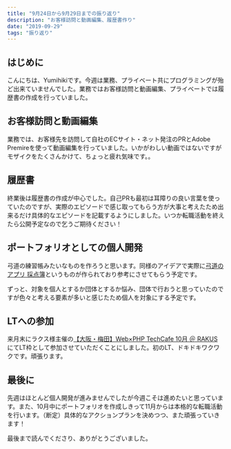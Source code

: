```yaml
---
title: "9月24日から9月29日までの振り返り"
description: "お客様訪問と動画編集、履歴書作り"
date: "2019-09-29"
tags: "振り返り"
---
```


## はじめに

こんにちは、Yumihikiです。今週は業務、プライベート共にプログラミングが殆ど出来ていませんでした。業務ではお客様訪問と動画編集、プライベートでは履歴書の作成を行っていました。

## お客様訪問と動画編集

業務では、お客様先を訪問して自社のECサイト・ネット発注のPRとAdobe Premireを使って動画編集を行っていました。いかがわしい動画ではないですがモザイクをたくさんかけて、ちょっと疲れ気味です。。

## 履歴書

終業後は履歴書の作成が中心でした。自己PRも最初は耳障りの良い言葉を使っていたのですが、実際のエピソードで感じ取ってもらう方が大事と考えたため出来るだけ具体的なエピソードを記載するようにしました。いつか転職活動を終えたら公開予定なので乞うご期待ください！

## ポートフォリオとしての個人開発

弓道の練習帳みたいなものを作ろうと思います。同様のアイデアで実際に[弓道のアプリ 採点簿](https://00m.in/Z06Xi)というものが作られており参考にさせてもらう予定です。

ずっと、対象を個人とするか団体とするか悩み、団体で行おうと思っていたのですが色々と考える要素が多いと感じたため個人を対象にする予定です。

## LTへの参加

来月末にラクス様主催の[【大阪・梅田】Web×PHP TechCafe 10月 ＠ RAKUS
](https://rakus.connpass.com/event/148306/) にてLT枠として参加させていただくことにしました。初のLT、ドキドキワクワクです。頑張ります。

## 最後に

先週はほとんど個人開発が進みませんでしたが今週こそは進めたいと思っています。また、10月中にポートフォリオを作成しきって11月からは本格的な転職活動を行います。（断定）具体的なアクションプランを決めつつ、また頑張っていきます！

最後まで読んでくださり、ありがとうございました。
